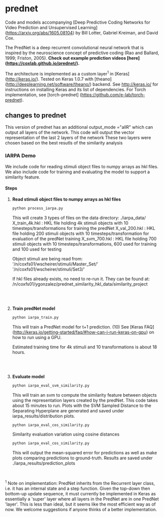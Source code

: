 # prednet

Code and models accompanying [Deep Predictive Coding Networks for Video Prediction and Unsupervised Learning] (https://arxiv.org/abs/1605.08104) by Bill Lotter, Gabriel Kreiman, and David Cox.

The PredNet is a deep recurrent convolutional neural network that is inspired by the neuroscience concept of predictive coding (Rao and Ballard, 1999; Friston, 2005).
**Check out example prediction videos [here] (https://coxlab.github.io/prednet/).**

The architecture is implemented as a custom layer<sup>1</sup> in [Keras] (http://keras.io/). Tested on Keras 1.0.7 with [theano] (http://deeplearning.net/software/theano/) backend.
See http://keras.io/ for instructions on installing Keras and its list of dependencies.
For Torch implementation, see [torch-prednet] (https://github.com/e-lab/torch-prednet).
<br>

## changes to prednet

This version of prednet has an additional output_mode ="allR" which can output all layers of the network. 
This code will output the vector representation of the last 2 layers of the network 
These two layers were chosen based on the best resutls of the similarity analysis
<br>

### IARPA Demo

We include code for reading stimuli object files to numpy arrays as hkl files. We also include code for training and evaluating the model to support a similarity feature.

#### Steps
1. **Read stimuli object files to numpy arrays as hkl files**
	```bash
	python process_iarpa.py
	```
	This will create 3 types of files on the data directory:
	./iarpa_data/
	X_train_4k.hkl : HKL file holding 4k stimuli objects with 10 timesteps/transformations for training the predNet
	X_val_200.hkl  : HKL file holding 200 stimuli objects with 10 timesteps/transformation for evaluation of the predNet training
	X_svm_700.hkl  : HKL file holding 700 stimuli objects with 10 timesteps/transformations, 600 used for training and 100 used for testing
	
	Object stimuli are being read from: 
	'/n/coxfs01/wscheirer/stimuli/Master_Set/'
    '/n/coxfs01/wscheirer/stimuli/Set3/'
    
    If hkl files already exists, no need to re-run it.
    They can be found at:
    /n/coxfs01/ygonzalez/prednet_similarity_hkl_data/similarity_project
    
	<br>
	<br>
	
2. **Train predNet model**
	```bash
	python iarpa_train.py
	```
	This will train a PredNet model for t+1 prediction. (10)
	See [Keras FAQ] (http://keras.io/getting-started/faq/#how-can-i-run-keras-on-gpu) on how to run using a GPU.
	
	Estimated training time for 4k stimuli and 10 transformations is about 18 hours. 
	
	<br>
	<br>
	
3. **Evaluate model**
	```bash
	python iarpa_eval_svm_similarity.py
	```
	
	This will train an svm to compute the similarity feature between objects using the representation layers created by the predNet. 
	This code takes about 15 minutes to run. Plots with the SVM Sampled Distance to the Separating Hyperplane are generated and saved under
	iarpa_results/distribution plots. 
	
	```bash
	python iarpa_eval_cos_similarity.py
	```
	Similarity evaluation variation using cosine distances
	
	```bash
	python iarpa_eval_cos_similarity.py
	```
	
	This will output the mean-squared error for predictions as well as make plots comparing predictions to ground-truth.
	Results are saved under ./iarpa_results/prediction_plots

<br>		

<sup>1</sup> Note on implementation:  PredNet inherits from the Recurrent layer class, i.e. it has an internal state and a step function. Given the top-down then bottom-up update sequence, it must currently be implemented in Keras as essentially a 'super' layer where all layers in the PredNet are in one PredNet 'layer'. This is less than ideal, but it seems like the most efficient way as of now. We welcome suggestions if anyone thinks of a better implementation.  
